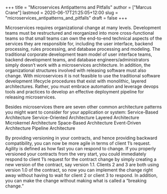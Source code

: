 +++
title = "Microservices Antipatterns and Pitfalls"
author = ["Marcus Crane"]
lastmod = 2020-06-17T21:25:05+12:00
slug = "microservices_antipatterns_and_pitfalls"
draft = false
+++

Microservices requires organizational change at many levels. Development teams must be restructured and reorganized into more cross-functional teams so that small teams can own the end-to-end technical aspects of the services they are responsible for, including the user interface, backend processing, rules processing, and database processing and modeling. The traditional corporate development team model of user interface teams, backend development teams, and database engineers/administrators simply doesn’t work with a microservices architecture. In addition, the organizational structures involved with releasing software must also change. With microservices it is not feasible to use the traditional software development lifecycle procedures that exist with monolithic, layered architectures. Rather, you must embrace automation and leverage devops tools and practices to develop an effective deployment pipeline for releasing microservices.

Besides microservices there are seven other common architecture patterns you might want to consider for your application or system: Service-Based Architecture Service-Oriented Architecture Layered Architecture Microkernel Architecture Space-Based Architecture Event-Driven Architecture Pipeline Architecture

By providing versioning in your contracts, and hence providing backward compatibility, you can now be more agile in terms of client 1’s request. Agility is defined as how fast you can respond to change. If you properly versioned your contracts from the very start, you could immediately respond to client 1’s request for the contract change by simply creating a new version of the contract, say version 1.1. Clients 2 and 3 are both using version 1.0 of the contract, so now you can implement the change right away without having to wait for client 2 or client 3 to respond. In addition, you can make the change without making what is called a “breaking change.”
